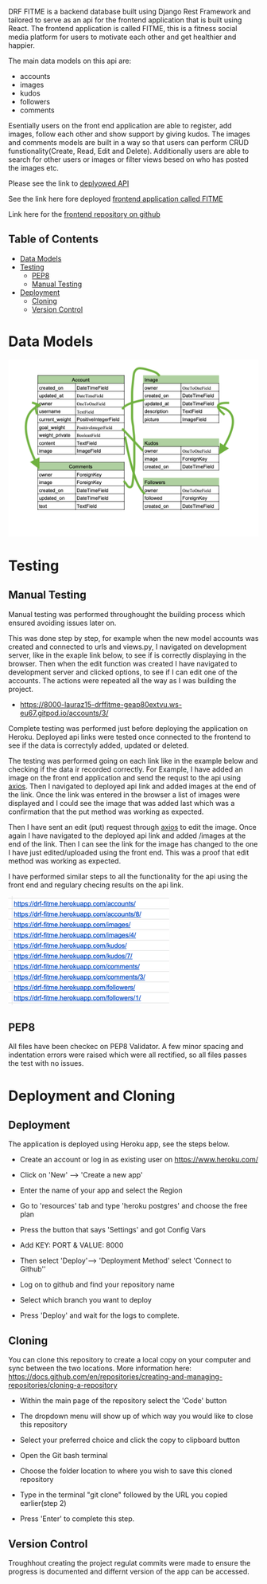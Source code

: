 
DRF FITME is a backend database built using Django Rest Framework and tailored to serve as an api for the frontend application that is built using React.
The frontend application is called FITME, this is a fitness social media platform for users to motivate each other and get healthier and happier.

The main data models on this api are:

- accounts
- images
- kudos
- followers
- comments

Esentially users on the front end application are able to register, add images, follow each other and show support by giving kudos. The images and comments models are built in a way so that users can perform CRUD funstionality(Create, Read, Edit and Delete).
Additionally users are able to search for other users or images or filter views besed on who has posted the images etc.

Please see the link to [deplyowed API](https://drf-fitme.herokuapp.com/)

See the link here fore deployed [frontend application called FITME](https://react-fitme.herokuapp.com/)

Link here for the [frontend repository on github](https://github.com/lauraz-15/react-fitme)


## Table of Contents

+ [Data Models](#data-models "Data Models")
+ [Testing](#testing "Testing")
  + [PEP8](#pep-8 "PEP8")
  + [Manual Testing](#manual-testing "Manual Testing")
+ [Deployment](#deployment "Deployment")
  + [Cloning](#cloning "Cloning")
  + [Version Control](#version-control "Version Control")

# Data Models

![Data Models](assets/readme/data-model.png)


# Testing

## Manual Testing

Manual testing was performed throughought the building process which ensured avoiding issues later on. 

This was done step by step, for example when the new model accounts was created and connected to urls and views.py, I navigated on development server, like in the exaple link below, to see if is correctly displaying in the browser. Then when the edit function was created I have navigated to development server and clicked options, to see if I can edit one of the accounts.
 The actions were repeated all the way as I was building the project.

- https://8000-lauraz15-drffitme-geap80extvu.ws-eu67.gitpod.io/accounts/3/

Complete testing was performed just before deploying the application on Heroku.
Deployed api links were tested once connected to the frontend to see if the data is correctyly added, updated or deleted.

The testing was performed going on each link like in the example below and checking if the data ir recorded correctly.
For Example, I have added an image on the front end application and send the requst to the api using [axios](https://axios-http.com/docs/intro).
Then I navigated to deployed api link and added images at the end of the link. Once the link was entered in the browser a list of images were displayed and I could see the image that was added last which was a confirmation that the put method was working as expected. 

Then I have sent an edit (put) request through [axios](https://axios-http.com/docs/intro) to edit the image. Once again I have navigated to the deployed api link and added /images at the end of the link. Then I can see the link for the image has changed to the one I have just edited/uploaded using the front end. This was a proof that edit method was working as expected.

I have performed similar steps to all the functionality for the api using the front end and regulary checing results on the api link.

![Testing links example](assets/readme/link-drf.png)

## PEP8

All files have been checkec on PEP8 Validator.
A few minor spacing and indentation errors were raised which were all rectified, so all files passes the test with no issues.

# Deployment and Cloning 

## Deployment 

The application is deployed using Heroku app, see the steps below. 

- Create an account or log in as existing user on https://www.heroku.com/ 

- Click on 'New' --> 'Create a new app' 

- Enter the name of your app and select the Region 

- Go to 'resources' tab and type 'heroku postgres' and choose the free plan 

- Press the button that says 'Settings' and got Config Vars 

- Add KEY: PORT & VALUE: 8000 

- Then select 'Deploy'--> 'Deployment Method' select 'Connect to Github'' 
 

- Log on to github and find your repository name 

- Select which branch you want to deploy 

- Press 'Deploy' and wait for the logs to complete. 

 

## Cloning 

You can clone this repository to create a local copy on your computer and sync between the two locations. More information here: https://docs.github.com/en/repositories/creating-and-managing-repositories/cloning-a-repository 

 

- Within the main page of the repository select the 'Code' button  

- The dropdown menu will show up of which way you would like to close this repository 

- Select your preferred choice and click the copy to clipboard button 

- Open the Git bash terminal 

- Choose the folder location to where you wish to save this cloned repository 

- Type in the terminal "git clone" followed by the URL you copied earlier(step 2) 

- Press 'Enter' to complete this step. 

## Version Control 

Troughhout creating the project regulat commits were made to ensure the progress is documented and differnt version of the app can be accessed.
